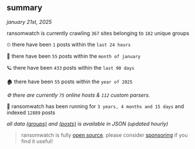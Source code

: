 
## summary
_january 21st, 2025_

ransomwatch is currently crawling `367` sites belonging to `182` unique groups

⏲ there have been `1` posts within the `last 24 hours`

🦈 there have been `55` posts within the `month of january`

🪐 there have been `433` posts within the `last 90 days`

🏚 there have been `55` posts within the `year of 2025`

_⚙️ there are currently `75` online hosts & `112` custom parsers._

🦕 ransomwatch has been running for `3 years, 4 months and 15 days` and indexed `12889` posts

_all data  [(groups)](http://https://dataleak.hopeless99.top//groups) and [(posts)](http://https://dataleak.hopeless99.top//posts) is available in JSON (updated hourly)_

> ransomwatch is fully [open source](https://github.com/joshhighet/ransomwatch#ransomwatch--). please consider [sponsoring](https://github.com/sponsors/joshhighet) if you find it useful!
